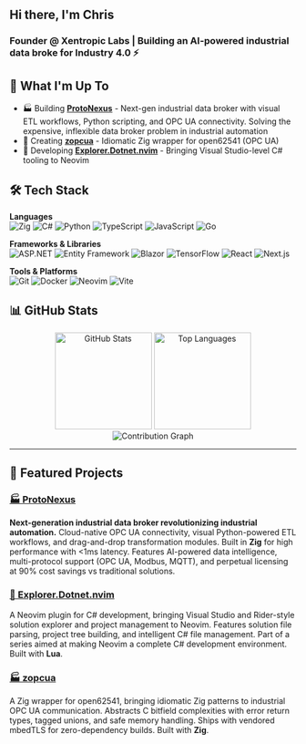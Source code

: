 ## Hi there, I'm Chris

### Founder @ Xentropic Labs | Building an AI-powered industrial data broke for Industry 4.0 ⚡

## 🚀 What I'm Up To
- 🏭 Building **[ProtoNexus](https://protonexus.io)** - Next-gen industrial data broker with visual ETL workflows, Python scripting, and OPC UA connectivity. Solving the expensive, inflexible data broker problem in industrial automation
- 🔧 Creating **[zopcua](https://github.com/xentropic-dev/zopcua)** - Idiomatic Zig wrapper for open62541 (OPC UA)
- 🔭 Developing **[Explorer.Dotnet.nvim](https://github.com/xentropic-dev/explorer.dotnet.nvim)** - Bringing Visual Studio-level C# tooling to Neovim

## 🛠️ Tech Stack

**Languages**  
![Zig](https://img.shields.io/badge/-Zig-F7A41D?style=flat-square&logo=zig&logoColor=white)
![C#](https://img.shields.io/badge/-C%23-239120?style=flat-square&logo=c-sharp&logoColor=white)
![Python](https://img.shields.io/badge/-Python-3776AB?style=flat-square&logo=python&logoColor=white)
![TypeScript](https://img.shields.io/badge/-TypeScript-3178C6?style=flat-square&logo=typescript&logoColor=white)
![JavaScript](https://img.shields.io/badge/-JavaScript-F7DF1E?style=flat-square&logo=javascript&logoColor=black)
![Go](https://img.shields.io/badge/-Go-00ADD8?style=flat-square&logo=go&logoColor=white)

**Frameworks & Libraries**  
![ASP.NET](https://img.shields.io/badge/-ASP.NET-512BD4?style=flat-square&logo=dotnet&logoColor=white)
![Entity Framework](https://img.shields.io/badge/-Entity%20Framework-512BD4?style=flat-square&logo=dotnet&logoColor=white)
![Blazor](https://img.shields.io/badge/-Blazor-512BD4?style=flat-square&logo=blazor&logoColor=white)
![TensorFlow](https://img.shields.io/badge/-TensorFlow-FF6F00?style=flat-square&logo=tensorflow&logoColor=white)
![React](https://img.shields.io/badge/-React-61DAFB?style=flat-square&logo=react&logoColor=black)
![Next.js](https://img.shields.io/badge/-Next.js-000000?style=flat-square&logo=next.js&logoColor=white)

**Tools & Platforms**  
![Git](https://img.shields.io/badge/-Git-F05032?style=flat-square&logo=git&logoColor=white)
![Docker](https://img.shields.io/badge/-Docker-2496ED?style=flat-square&logo=docker&logoColor=white)
![Neovim](https://img.shields.io/badge/-Neovim-57A143?style=flat-square&logo=neovim&logoColor=white)
![Vite](https://img.shields.io/badge/-Vite-646CFF?style=flat-square&logo=vite&logoColor=white)

## 📊 GitHub Stats
<div align="center">
  <img src="https://github-readme-stats.vercel.app/api?username=xentropic-dev&show_icons=true&theme=tokyonight&hide_border=true&count_private=true" alt="GitHub Stats" height="170"/>
  <img src="https://github-readme-stats.vercel.app/api/top-langs/?username=xentropic-dev&layout=compact&theme=tokyonight&hide_border=true" alt="Top Languages" height="170"/>
</div>

<div align="center">
  <img src="https://github-readme-activity-graph.vercel.app/graph?username=xentropic-dev&theme=tokyo-night&hide_border=true" alt="Contribution Graph" />
</div>

---
## 🎯 Featured Projects

### [🏭 ProtoNexus](https://protonexus.io)
**Next-generation industrial data broker revolutionizing industrial automation.** Cloud-native OPC UA connectivity, visual Python-powered ETL workflows, and drag-and-drop transformation modules. Built in **Zig** for high performance with <1ms latency. Features AI-powered data intelligence, multi-protocol support (OPC UA, Modbus, MQTT), and perpetual licensing at 90% cost savings vs traditional solutions. 

### [🧭 Explorer.Dotnet.nvim](https://github.com/xentropic-dev/explorer.dotnet.nvim)
A Neovim plugin for C# development, bringing Visual Studio and Rider-style solution explorer and project management to Neovim. Features solution file parsing, project tree building, and intelligent C# file management. Part of a series aimed at making Neovim a complete C# development environment. Built with **Lua**.

### [🏭 zopcua](https://github.com/xentropic-dev/zopcua)
A Zig wrapper for open62541, bringing idiomatic Zig patterns to industrial OPC UA communication. Abstracts C bitfield complexities with error return types, tagged unions, and safe memory handling. Ships with vendored mbedTLS for zero-dependency builds. Built with **Zig**.

